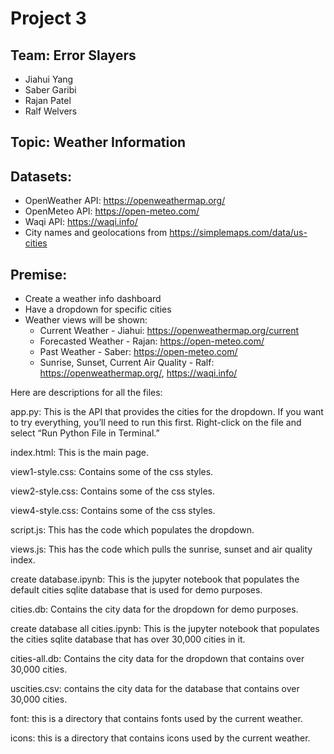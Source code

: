 # Project 3
## Team: Error Slayers
* Jiahui Yang
* Saber Garibi
* Rajan Patel
* Ralf Welvers

## Topic: Weather Information	

## Datasets:
* OpenWeather API: https://openweathermap.org/
* OpenMeteo API: https://open-meteo.com/
* Waqi API: https://waqi.info/
* City names and geolocations from https://simplemaps.com/data/us-cities

## Premise:
* Create a weather info dashboard
* Have a dropdown for specific cities
* Weather views will be shown:
  - Current Weather - Jiahui: https://openweathermap.org/current
  - Forecasted Weather - Rajan: https://open-meteo.com/
  - Past Weather - Saber: https://open-meteo.com/
  - Sunrise, Sunset, Current Air Quality - Ralf: https://openweathermap.org/, https://waqi.info/

Here are descriptions for all the files:

app.py: This is the API that provides the cities for the dropdown. If you want to try everything, you’ll need to run this first. Right-click on the file and select “Run Python File in Terminal.”

index.html: This is the main page.

view1-style.css: Contains some of the css styles.

view2-style.css: Contains some of the css styles.

view4-style.css: Contains some of the css styles.

script.js: This has the code which populates the dropdown.

views.js: This has the code which pulls the sunrise, sunset and air quality index.

create database.ipynb: This is the jupyter notebook that populates the default cities sqlite database that is used for demo purposes.

cities.db: Contains the city data for the dropdown for demo purposes.

create database all cities.ipynb: This is the jupyter notebook that populates the cities sqlite database that has over 30,000 cities in it.

cities-all.db: Contains the city data for the dropdown that contains over 30,000 cities.

uscities.csv: contains the city data for the database that contains over 30,000 cities.

font: this is a directory that contains fonts used by the current weather.

icons: this is a directory that contains icons used by the current weather.
